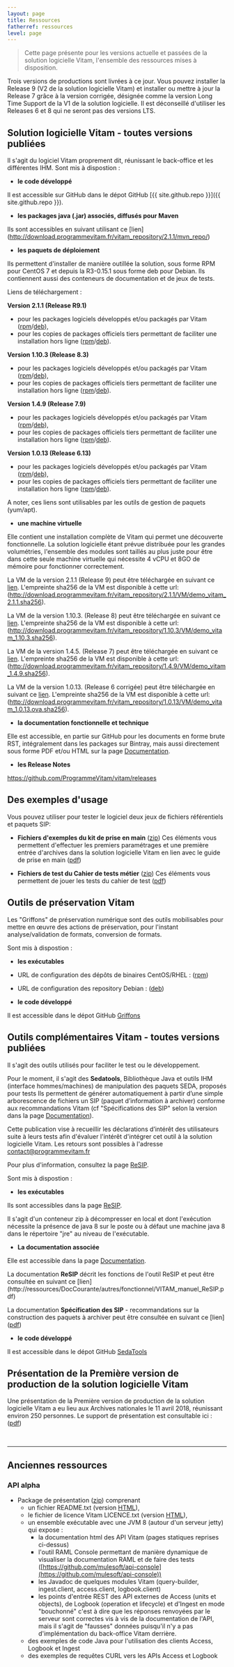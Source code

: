 ```yaml
---
layout: page
title: Ressources
fatherref: ressources
level: page
---
```


> Cette page présente pour les versions actuelle et passées de la solution logicielle Vitam, l'ensemble des ressources mises à disposition.

Trois versions de productions sont livrées à ce jour. Vous pouvez installer la Release 9 (V2 de la solution logicielle Vitam) et installer ou mettre à jour la Release 7 grâce à la version corrigée, désignée comme la version Long Time Support de la V1 de la solution logicielle. Il est déconseillé d'utiliser les Releases 6 et 8 qui ne seront pas des versions LTS.


## Solution logicielle Vitam - toutes versions publiées

Il s'agit du logiciel Vitam proprement dit, réunissant le back-office et les différentes IHM. Sont mis à dispostion :

* **le code développé**

Il est accessible sur GitHub dans le dépot GitHub [{{ site.github.repo }}]({{ site.github.repo }}).

* **les packages java (.jar) associés, diffusés pour Maven**

Ils sont accessibles en suivant utilisant ce [lien] (http://download.programmevitam.fr/vitam_repository/2.1.1/mvn_repo/)

* **les paquets de déploiement**

Ils permettent d'installer de manière outillée la solution, sous forme RPM pour CentOS 7 et depuis la R3-0.15.1 sous forme deb pour Debian. Ils contiennent aussi des conteneurs de documentation et de jeux de tests.


Liens de téléchargement :

**Version 2.1.1 (Release R9.1)**
  - pour les packages logiciels développés et/ou packagés par Vitam ([rpm](http://download.programmevitam.fr/vitam_repository/2.1.1/rpm/vitam-product/)/[deb](http://download.programmevitam.fr/vitam_repository/2.1.1/deb/vitam-product/)),
  - pour les copies de packages officiels tiers permettant de faciliter une installation hors ligne ([rpm]( http://download.programmevitam.fr/vitam_repository/2.1.1/rpm/vitam-external/)/[deb](http://download.programmevitam.fr/vitam_repository/2.1.1/deb/vitam-external/)).


**Version 1.10.3 (Release 8.3)**
  - pour les packages logiciels développés et/ou packagés par Vitam ([rpm](http://download.programmevitam.fr/vitam_repository/1.10.3/rpm/vitam-product/)/[deb](http://download.programmevitam.fr/vitam_repository/1.10.3/deb/vitam-product/)),
  - pour les copies de packages officiels tiers permettant de faciliter une installation hors ligne ([rpm]( http://download.programmevitam.fr/vitam_repository/1.10.3/rpm/vitam-external/)/[deb](http://download.programmevitam.fr/vitam_repository/1.10.3/deb/vitam-external/)).

**Version 1.4.9 (Release 7.9)**
  - pour les packages logiciels développés et/ou packagés par Vitam ([rpm](http://download.programmevitam.fr/vitam_repository/1.4.9/rpm/vitam-product/)/[deb](http://download.programmevitam.fr/vitam_repository/1.4.9/deb/vitam-product/)),
  - pour les copies de packages officiels tiers permettant de faciliter une installation hors ligne ([rpm](http://download.programmevitam.fr/vitam_repository/1.4.9/rpm/vitam-external/)/[deb](http://download.programmevitam.fr/vitam_repository/1.4.9/deb/vitam-product/)).


**Version 1.0.13 (Release 6.13)**
  - pour les packages logiciels développés et/ou packagés par Vitam ([rpm](http://download.programmevitam.fr/vitam_repository/1.0.13/rpm/vitam-product/)/[deb](http://download.programmevitam.fr/vitam_repository/1.0.13/deb/vitam-product/)),
  - pour les copies de packages officiels tiers permettant de faciliter une installation hors ligne ([rpm](http://download.programmevitam.fr/vitam_repository/1.0.13/rpm/vitam-external/)/[deb](http://download.programmevitam.fr/vitam_repository/1.0.13/rpm/vitam-external/)).


A noter, ces liens sont utilisables par les outils de gestion de paquets (yum/apt).

* **une machine virtuelle**

Elle contient une installation complète de Vitam qui permet une découverte fonctionnelle.
La solution logicielle étant prévue distribuée pour les grandes volumétries, l'ensemble des modules sont taillés au plus juste pour être dans cette seule machine virtuelle qui nécessite 4 vCPU et 8GO de mémoire pour fonctionner correctement.

La VM de la version 2.1.1 (Release 9) peut être téléchargée en suivant ce [lien](http://download.programmevitam.fr/vitam_repository/2.1.1/VM/demo_vitam_2.1.1.ova).
L'empreinte sha256 de la VM est disponible à cette url: (http://download.programmevitam.fr/vitam_repository/2.1.1/VM/demo_vitam_2.1.1.sha256).

La VM de la version 1.10.3. (Release 8) peut être téléchargée en suivant ce [lien](http://download.programmevitam.fr/vitam_repository/1.10.3/VM/demo_vitam_1.10.3.ova).
L'empreinte sha256 de la VM est disponible à cette url: (http://download.programmevitam.fr/vitam_repository/1.10.3/VM/demo_vitam_1.10.3.sha256).

La VM de la version 1.4.5. (Release 7) peut être téléchargée en suivant ce [lien](http://download.programmevitam.fr/vitam_repository/1.4.9/VM/demo_vitam_1.4.9.ova).
L'empreinte sha256 de la VM est disponible à cette url: (http://download.programmevitam.fr/vitam_repository/1.4.9/VM/demo_vitam_1.4.9.sha256).

La VM de la version 1.0.13. (Release 6 corrigée) peut être téléchargée en suivant ce [lien](http://download.programmevitam.fr/vitam_repository/1.0.13/VM/demo_vitam_1.0.13.ova).
L'empreinte sha256 de la VM est disponible à cette url: (http://download.programmevitam.fr/vitam_repository/1.0.13/VM/demo_vitam_1.0.13.ova.sha256).


* **la documentation fonctionnelle et technique**

Elle est accessible, en partie  sur GitHub pour les documents en forme brute RST, intégralement dans les packages sur Bintray, mais aussi directement sous forme PDF et/ou HTML sur la page [Documentation](/pages/documentation).

* **les Release Notes**

<https://github.com/ProgrammeVitam/vitam/releases>


## Des exemples d'usage

Vous pouvez utiliser pour tester le logiciel deux jeux de fichiers référentiels et paquets SIP:

* **Fichiers d'exemples du kit de prise en main**
([zip](http://download.programmevitam.fr/vitam_repository/2.1.1/tests/Jeu_de_tests_Guide_de_prise_en_main_R9.zip)) Ces éléments vous permettent d'effectuer les premiers paramétrages et une première entrée d'archives dans la solution logicielle Vitam en lien avec le guide de prise en main ([pdf](/ressources/DocCourante/autres/fonctionnel/VITAM_Guide_de_prise_en_main.pdf))

* **Fichiers de test du Cahier de tests métier**
([zip](http://download.programmevitam.fr/vitam_repository/2.1.1/tests/Jeux_de_tests_fonctionnels_RELEASE9_SEDA2.1.zip)) Ces éléments vous permettent de jouer les tests du cahier de test ([pdf](/ressources/DocCourante/autres/fonctionnel/VITAM_Cahier_de_tests_metiers.pdf))


## Outils de préservation Vitam

Les "Griffons" de préservation numérique sont des outils mobilisables pour mettre en œuvre des actions de préservation, pour l'instant analyse/validation de formats, conversion de formats.

Sont mis à dispostion :

* **les exécutables**

* URL de configuration des dépôts de binaires CentOS/RHEL : ([rpm](http://download.programmevitam.fr/griffins/1.0.0/rpm/))
* URL de configuration des repository Debian : ([deb](http://download.programmevitam.fr/griffins/1.0.0/deb/))

* **le code développé**

Il est accessible dans le dépot GitHub [Griffons](https://github.com/ProgrammeVitam/vitam-griffins/tree/1.0.0)


## Outils complémentaires Vitam - toutes versions publiées

Il s'agit des outils utilisés pour faciliter le test ou le développement.

Pour le moment, il s'agit des **Sedatools**,
Bibliothèque Java et outils IHM (interface hommes/machines) de manipulation des paquets SEDA, proposés pour tests
Ils permettent de générer automatiquement à partir d’une simple arborescence de fichiers un SIP (paquet d’information à archiver) conforme aux recommandations Vitam (cf "Spécifications des SIP" selon la version dans la page [Documentation](/pages/documentation)).

Cette publication vise à recueillir les déclarations d’intérêt des utilisateurs suite à leurs tests afin d'évaluer l'intérêt d'intégrer cet outil à la solution logicielle Vitam. Les retours sont possibles à l'adresse contact@programmevitam.fr

Pour plus d'information, consultez la page [ReSIP](/pages/ressources/resip).

Sont mis à dispostion :

* **les exécutables**

Ils sont accessibles dans la page [ReSIP](/pages/ressources/resip).

Il s'agit d'un conteneur zip à décompresser en local et dont l'exécution nécessite la présence de java 8 sur le poste ou à défaut une machine java 8 dans le répertoire "jre" au niveau de l'exécutable.

* **La documentation associée**

Elle est accessible dans la page [Documentation](/pages/documentation).

La documentation **ReSIP** décrit les fonctions de l'outil ReSIP et peut être consultée en suivant ce [lien] (http://ressources/DocCourante/autres/fonctionnel/VITAM_manuel_ReSIP.pdf)

La documentation **Spécification des SIP** - recommandations sur la construction des paquets
à archiver peut être consultée en suivant ce [lien] ([pdf](/ressources/DocCourante/autres/fonctionnel/VITAM_Structuration_des_SIP.pdf))

* **le code développé**

Il est accessible dans le dépot GitHub [SedaTools](https://github.com/ProgrammeVitam/sedatools/tree/1.0.0)


## Présentation de la Première version de production de la solution logicielle Vitam

Une présentation de la Première version de production de la solution logicielle Vitam a eu lieu aux Archives nationales le 11 avril 2018, réunissant environ 250 personnes. Le support de présentation est consultable ici : ([pdf](/ressources/Doc1.0.0/autres/fonctionnel/20180411_présentation_vitam_V5.0_publication.pdf))


<br>
<hr/>

## Anciennes ressources

### API alpha

* Package de présentation ([zip](/ressources/API-Alpha/Vitam-API-Alpha-07-2016.zip)) comprenant
	* un fichier README.txt (version [HTML](/ressources/API-Alpha/Readme)),
	* le fichier de licence Vitam LICENCE.txt (version [HTML](/ressources/API-Alpha/LICENCE)),
	* un ensemble exécutable avec une JVM 8 (autour d'un serveur jetty) qui expose :
		* la documentation html des API Vitam (pages statiques reprises ci-dessus)
		* l'outil RAML Console permettant de manière dynamique de visualiser la documentation RAML et de faire des tests ([https://github.com/mulesoft/api-console](https://github.com/mulesoft/api-console))
		* les Javadoc de quelques modules Vitam (query-builder, ingest.client, access.client, logbook.client)
		* les points d'entrée REST des API externes de Access (units et objects), de Logbook (operation et lifecycle) et d'Ingest en mode "bouchonné" c'est à dire que les réponses renvoyées par le serveur sont correctes vis à vis de la documentation de l'API, mais il s'agit de "fausses" données puisqu'il n'y a pas d'implémentation du back-office Vitam derrière.
	* des exemples de code Java pour l'utilisation des clients Access, Logbook et Ingest
	* des exemples de requêtes CURL vers les APIs Access et Logbook

